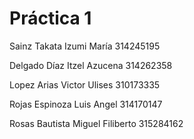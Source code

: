 # Práctica 1

Sainz Takata Izumi María    314245195

Delgado Díaz Itzel Azucena 314262358

Lopez Arias Victor Ulises   310173335

Rojas Espinoza Luis Angel 314170147

Rosas Bautista Miguel Filiberto 315284162



